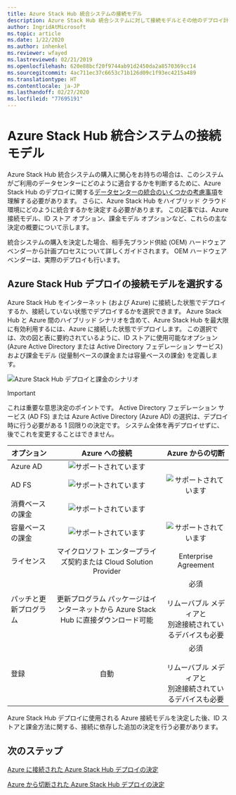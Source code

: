 ```yaml
---
title: Azure Stack Hub 統合システムの接続モデル
description: Azure Stack Hub 統合システムに対して接続モデルとその他のデプロイ計画を決定します。
author: IngridAtMicrosoft
ms.topic: article
ms.date: 1/22/2020
ms.author: inhenkel
ms.reviewer: wfayed
ms.lastreviewed: 02/21/2019
ms.openlocfilehash: 620e88bcf20f9744ab91d2450da2a8570369cc14
ms.sourcegitcommit: 4ac711ec37c6653c71b126d09c1f93ec4215a489
ms.translationtype: HT
ms.contentlocale: ja-JP
ms.lasthandoff: 02/27/2020
ms.locfileid: "77695191"
---
```

# <a name="azure-stack-hub-integrated-systems-connection-models"></a>Azure Stack Hub 統合システムの接続モデル
Azure Stack Hub 統合システムの購入に関心をお持ちの場合は、このシステムがご利用のデータセンターにどのように適合するかを判断するために、Azure Stack Hub のデプロイに関する[データセンターの統合のいくつかの考慮事項](azure-stack-datacenter-integration.md)を理解する必要があります。 さらに、Azure Stack Hub をハイブリッド クラウド環境にどのように統合するかを決定する必要があります。 この記事では、Azure 接続モデル、ID ストア オプション、課金モデル オプションなど、これらの主な決定の概要について示します。

統合システムの購入を決定した場合、相手先ブランド供給 (OEM) ハードウェア ベンダーから計画プロセスについて詳しくガイドされます。 OEM ハードウェア ベンダーは、実際のデプロイも行います。

## <a name="choose-an-azure-stack-hub-deployment-connection-model"></a>Azure Stack Hub デプロイの接続モデルを選択する
Azure Stack Hub をインターネット (および Azure) に接続した状態でデプロイするか、接続していない状態でデプロイするかを選択できます。 Azure Stack Hub と Azure 間のハイブリッド シナリオを含めて、Azure Stack Hub を最大限に有効利用するには、Azure に接続した状態でデプロイします。 この選択では、次の図と表に要約されているように、ID ストアに使用可能なオプション (Azure Active Directory または Active Directory フェデレーション サービス) および課金モデル (従量制ベースの課金または容量ベースの課金) を定義します。

![Azure Stack Hub デプロイと課金のシナリオ](media/azure-stack-connection-models/azure-stack-scenarios.png)
  
> [!IMPORTANT]
> これは重要な意思決定のポイントです。 Active Directory フェデレーション サービス (AD FS) または Azure Active Directory (Azure AD) の選択は、デプロイ時に行う必要がある 1 回限りの決定です。 システム全体を再デプロイせずに、後でこれを変更することはできません。  


|オプション|Azure への接続|Azure からの切断|
|-----|:-----:|:-----:|
|Azure AD|![サポートされています](media/azure-stack-connection-models/check.png)| |
|AD FS|![サポートされています](media/azure-stack-connection-models/check.png)|![サポートされています](media/azure-stack-connection-models/check.png)|
|消費ベースの課金|![サポートされています](media/azure-stack-connection-models/check.png)| |
|容量ベースの課金|![サポートされています](media/azure-stack-connection-models/check.png)|![サポートされています](media/azure-stack-connection-models/check.png)|
|ライセンス| マイクロソフト エンタープライズ契約または Cloud Solution Provider | Enterprise Agreement |
|パッチと更新プログラム|更新プログラム パッケージはインターネットから Azure Stack Hub に直接ダウンロード可能 |  必須<br><br>リムーバブル メディアと<br> 別途接続されているデバイスも必要 |
| 登録 | 自動 | 必須<br><br>リムーバブル メディアと<br> 別途接続されているデバイスも必要 |

Azure Stack Hub デプロイに使用される Azure 接続モデルを決定した後、ID ストアと課金方法に関する、接続に依存した追加の決定を行う必要があります。

## <a name="next-steps"></a>次のステップ

[Azure に接続された Azure Stack Hub デプロイの決定](azure-stack-connected-deployment.md)

[Azure から切断された Azure Stack Hub デプロイの決定](azure-stack-disconnected-deployment.md)
